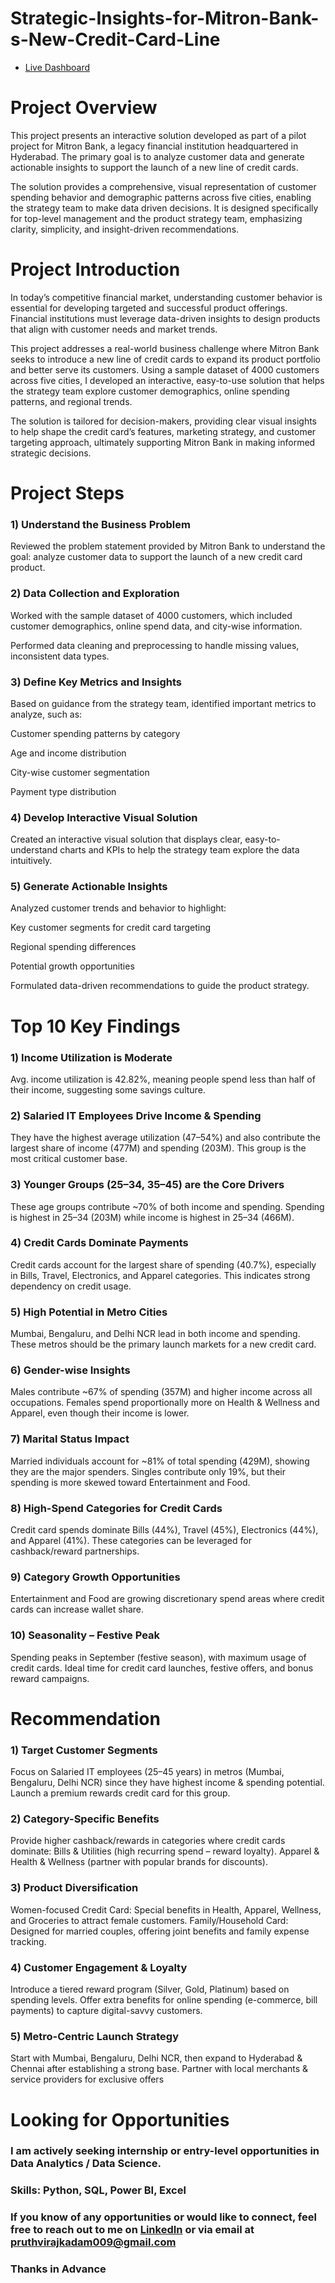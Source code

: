 # Strategic-Insights-for-Mitron-Bank-s-New-Credit-Card-Line
- [Live Dashboard](https://app.powerbi.com/groups/me/reports/e2ae3f38-0449-4f4f-97a6-df174d170821/c64595c1a9921e0c8737?experience=power-bi)

# Project Overview
This project presents an interactive solution developed as part of a pilot project for Mitron Bank, a legacy financial institution headquartered in Hyderabad. The primary goal is to analyze customer data and generate actionable insights to support the launch of a new line of credit cards.

The solution provides a comprehensive, visual representation of customer spending behavior and demographic patterns across five cities, enabling the strategy team to make data
driven decisions. It is designed specifically for top-level management and the product strategy team, emphasizing clarity, simplicity, and insight-driven recommendations.


# Project Introduction
In today’s competitive financial market, understanding customer behavior is essential for developing targeted and successful product offerings. Financial institutions must leverage data-driven insights to design products that align with customer needs and market trends.

This project addresses a real-world business challenge where Mitron Bank seeks to introduce a new line of credit cards to expand its product portfolio and better serve its
customers. Using a sample dataset of 4000 customers across five cities, I developed an interactive, easy-to-use solution that helps the strategy team explore customer
demographics, online spending patterns, and regional trends.

The solution is tailored for decision-makers, providing clear visual insights to help shape the credit card’s features, marketing strategy, and customer targeting approach,
ultimately supporting Mitron Bank in making informed strategic decisions.


# Project Steps

### 1) Understand the Business Problem
Reviewed the problem statement provided by Mitron Bank to understand the goal: analyze customer data to support the launch of a new credit card product.

### 2) Data Collection and Exploration

Worked with the sample dataset of 4000 customers, which included customer demographics, online spend data, and city-wise information.

Performed data cleaning and preprocessing to handle missing values, inconsistent data types.

### 3) Define Key Metrics and Insights
Based on guidance from the strategy team, identified important metrics to analyze, such as:

Customer spending patterns by category

Age and income distribution

City-wise customer segmentation

Payment type distribution

### 4) Develop Interactive Visual Solution
Created an interactive visual solution that displays clear, easy-to-understand charts and KPIs to help the strategy team explore the data intuitively.

### 5) Generate Actionable Insights

Analyzed customer trends and behavior to highlight:

Key customer segments for credit card targeting

Regional spending differences

Potential growth opportunities

Formulated data-driven recommendations to guide the product strategy.


# Top 10 Key Findings

### 1) Income Utilization is Moderate
Avg. income utilization is 42.82%, meaning people spend less than half of their income, suggesting some savings culture.

### 2) Salaried IT Employees Drive Income & Spending
They have the highest average utilization (47–54%) and also contribute the largest share of income (477M) and spending (203M).
This group is the most critical customer base.

### 3) Younger Groups (25–34, 35–45) are the Core Drivers
These age groups contribute ~70% of both income and spending.
Spending is highest in 25–34 (203M) while income is highest in 25–34 (466M).

### 4) Credit Cards Dominate Payments
Credit cards account for the largest share of spending (40.7%), especially in Bills, Travel, Electronics, and Apparel categories.
This indicates strong dependency on credit usage.

### 5) High Potential in Metro Cities
Mumbai, Bengaluru, and Delhi NCR lead in both income and spending.
These metros should be the primary launch markets for a new credit card.

### 6) Gender-wise Insights
Males contribute ~67% of spending (357M) and higher income across all occupations.
Females spend proportionally more on Health & Wellness and Apparel, even though their income is lower.

### 7) Marital Status Impact

Married individuals account for ~81% of total spending (429M), showing they are the major spenders.
Singles contribute only 19%, but their spending is more skewed toward Entertainment and Food.

### 8) High-Spend Categories for Credit Cards
Credit card spends dominate Bills (44%), Travel (45%), Electronics (44%), and Apparel (41%).
These categories can be leveraged for cashback/reward partnerships.

### 9) Category Growth Opportunities

Entertainment and Food are growing discretionary spend areas where credit cards can increase wallet share.

### 10) Seasonality – Festive Peak
Spending peaks in September (festive season), with maximum usage of credit cards.
Ideal time for credit card launches, festive offers, and bonus reward campaigns.


# Recommendation

### 1) Target Customer Segments
Focus on Salaried IT employees (25–45 years) in metros (Mumbai, Bengaluru, Delhi NCR) since they have highest income & spending potential.
Launch a premium rewards credit card for this group.

### 2) Category-Specific Benefits
Provide higher cashback/rewards in categories where credit cards dominate:
Bills & Utilities (high recurring spend – reward loyalty).
Apparel & Health & Wellness (partner with popular brands for discounts).

### 3) Product Diversification
Women-focused Credit Card: Special benefits in Health, Apparel, Wellness, and Groceries to attract female customers.
Family/Household Card: Designed for married couples, offering joint benefits and family expense tracking.

### 4) Customer Engagement & Loyalty
Introduce a tiered reward program (Silver, Gold, Platinum) based on spending levels.
Offer extra benefits for online spending (e-commerce, bill payments) to capture digital-savvy customers.

### 5) Metro-Centric Launch Strategy
Start with Mumbai, Bengaluru, Delhi NCR, then expand to Hyderabad & Chennai after establishing a strong base.
Partner with local merchants & service providers for exclusive offers


# Looking for Opportunities

### I am actively seeking internship or entry-level opportunities in Data Analytics / Data Science.
### Skills: Python, SQL, Power BI, Excel
### If you know of any opportunities or would like to connect, feel free to reach out to me on [LinkedIn](https://www.linkedin.com/in/pruthviraj-kadam-patil/) or via email at pruthvirajkadam009@gmail.com

### Thanks in Advance
